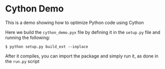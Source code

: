 # Cython Demo

This is a demo showing how to optimize Python code using Cython

Here we build the `cython_demo.pyx` file by defining it in the `setup.py` file and running the following:
```
$ python setup.py build_ext --inplace
```
After it compiles, you can import the package and simply run it, as done in the `run.py` script
